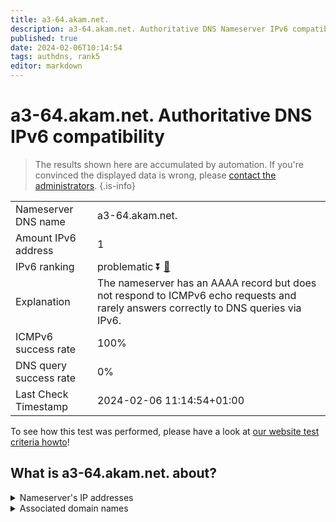 ```yaml
---
title: a3-64.akam.net.
description: a3-64.akam.net. Authoritative DNS Nameserver IPv6 compatibility
published: true
date: 2024-02-06T10:14:54
tags: authdns, rank5
editor: markdown
---
```


# a3-64.akam.net. Authoritative DNS IPv6 compatibility

> The results shown here are accumulated by automation. If you're convinced the displayed data is wrong, please [contact the administrators](/howto/chat). 
{.is-info}




|   |   |
| - | - |
| Nameserver DNS name | a3-64.akam.net.
| Amount IPv6 address | 1
| IPv6 ranking | problematic :arrow_double_down: [🔗](/howto/ranking) |
| Explanation | The nameserver has an AAAA record but does not respond to ICMPv6 echo requests and rarely answers correctly to DNS queries via IPv6. |
| ICMPv6 success rate | 100%|
| DNS query success rate | 0% |
| Last Check Timestamp | 2024-02-06 11:14:54+01:00 |

To see how this test was performed, please have a look at [our website test criteria howto](/howto/testcriteria/authdns)!


## What is a3-64.akam.net. about?




<details>
<summary>Nameserver's IP addresses</summary>

2600:1408:1c::40

</details>



<details>
<summary>Associated domain names</summary>

www.ubs.com

www.walmart.com

</details>
